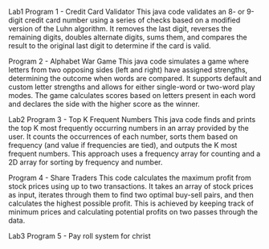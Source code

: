 Lab1
Program 1 - Credit Card Validator
This java code validates an 8- or 9-digit credit card number using a series of checks based on a modified version of the Luhn algorithm. It removes the last digit, reverses the remaining digits, doubles alternate digits, sums them, and compares the result to the original last digit to determine if the card is valid.

Program 2 - Alphabet War Game
This java code simulates a game where letters from two opposing sides (left and right) have assigned strengths, determining the outcome when words are compared. It supports default and custom letter strengths and allows for either single-word or two-word play modes. The game calculates scores based on letters present in each word and declares the side with the higher score as the winner.

Lab2
Program 3 - Top K Frequent Numbers
This java code finds and prints the top K most frequently occurring numbers in an array provided by the user. It counts the occurrences of each number, sorts them based on frequency (and value if frequencies are tied), and outputs the K most frequent numbers. This approach uses a frequency array for counting and a 2D array for sorting by frequency and number.

Program 4 - Share Traders
This code calculates the maximum profit from stock prices using up to two transactions. It takes an array of stock prices as input, iterates through them to find two optimal buy-sell pairs, and then calculates the highest possible profit. This is achieved by keeping track of minimum prices and calculating potential profits on two passes through the data.

Lab3
Program 5 - Pay roll system for christ
